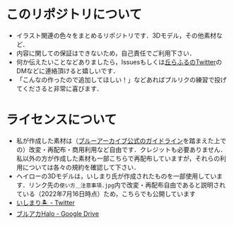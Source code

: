 # このリポジトリについて
- イラスト関連の色々をまとめるリポジトリです．3Dモデル，その他素材など．
- 内容に関しての保証はできないため，自己責任でご利用下さい．
- 何か伝えたいことなどありましたら，Issuesもしくは[丘らふるのTwitter](https://twitter.com/oca_laful)のDMなどに連絡頂けると嬉しいです．
- 「こんなの作ったので追加してほしい！」などあればプルリクの練習で投げてくださると非常に喜びます．

# ライセンスについて
- 私が作成した素材は（[ブルーアーカイブ公式のガイドライン](https://bluearchive.jp/news/newsJump/116)を踏まえた上での）改変・再配布・商用利用など自由です．クレジットも必要ありません．私以外の方が作成した素材も一部こちらで再配布していますが，それらの利用については各々の規約を確認して下さい．
- ヘイローの3Dモデルは，いしまり氏が作成されたものを一部使用しています．リンク先の`使い方＿注意事項.jpg`内で改変・再配布自由であると説明されている（2022年7月16日時点）ため，こちらでも公開しています
- [いしまり🏝️ - Twitter](https://twitter.com/texteater)
- [ブルアカHalo - Google Drive](https://drive.google.com/drive/folders/1GJ8fJw9bV8wBBD37ZRFg8y1l2gc2X1VN)
